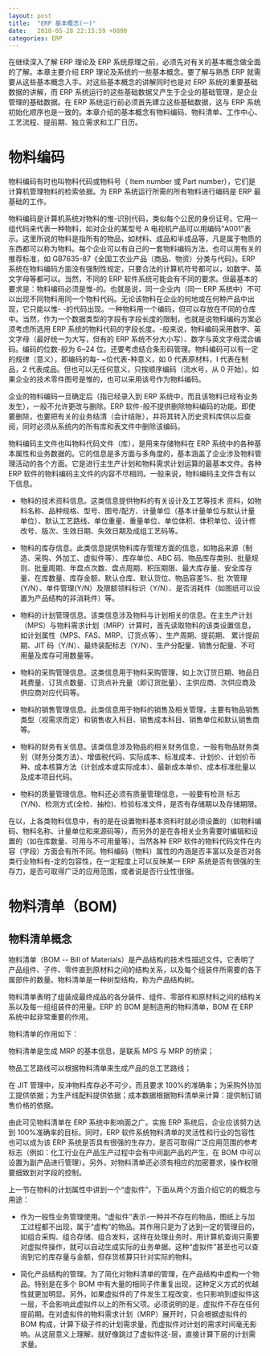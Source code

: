 ```yaml
---
layout: post
title:  "ERP 基本概念(一)"
date:   2018-05-28 22:15:59 +0800
categories: ERP
---
```


在继续深入了解 ERP 理论及 ERP 系统原理之前，必须先对有关的基本概念做全面的了解。本章主要介绍 ERP 理论及系统的一些基本概念。要了解与熟悉 ERP 就需要从这些基本概念入手。对这些基本概念的讲解同时也是对 ERP 系统的重要基础数据的讲解，而 ERP 系统运行的这些基础数据又产生于企业的基础管理，是企业管理的基础数据。在 ERP 系统运行前必须首先建立这些基础数据，这与 ERP 系统初始化顺序也是一致的。本章介绍的基本概念有物料编码、物料清单、工作中心、工艺流程、提前期、独立需求和工厂日历。

# 物料编码

物料编码有时也叫物料代码或物料号（ Item number 或 Part number），它们是计算机管理物料的检索依据。为 ERP 系统运行所需的所有物料进行编码是 ERP 最基础的工作。

物料编码是计算机系统对物料的惟-识别代码，类似每个公民的身份证号。它用一组代码来代表一种物料，如对企业的某型号 A 电视机产品可以用编码“A001”表示。这里所说的物料是指所有的物品，如材料、成品和半成品等，凡是属于物质的东西都可以称为物料。每个企业可以有自己的一套物料编码方法，也可以用有关的推荐标准，如 GB7635-87《全国工农业产品（商品、物资）分类与代码》。ERP 系统在物料编码方面没有强制性规定，只要合法的计算机符号都可以，如数字、英文字母等都可以。当然，不同的 ERP 软件系统可能会有不同的要求。但最基本的要求是：物料编码必须是惟-的。也就是说，同一企业内（同一 ERP 系统中）不可以出现不同物料用同一个物料代码。无论该物料在企业的何地或在何种产品中出现，它只能以惟- -的代码出现。一种物料用一个编码，但可以存放在不同的仓库中。当然，作为一个数据类型的字段有字段长度的限制，也就是说物料编码方案必须考虑所选用 ERP 系统的物料代码的字段长度。-般来说，物料编码采用数字、英文字母（最好统一为大写，但有的 ERP 系统不分大小写）、数字与英文字母混合编码。编码的位数-般为 6~24 位。还要考虑结合条形码管理。物料编码可以有一定的规律（意义），即编码的每- ~位代表-种意义，如 0 代表原材料，I 代表在制品，2 代表成品。但也可以无任何意义，只按顺序编码（流水号，从 0 开始）。如果企业的技术零件图号是惟的，也可以采用该号作为物料编码。

企业的物料编码一旦确定后（指已经录入到 ERP 系统中，而且该物料已经有业务发生），一般不允许更改与删除。ERP 软件-般不提供删除物料编码的功能。即使要删除，也要把有关的业务结清（会计结账），并将其转入历史资料库供以后查阅，同时必须从系统内的所有库和表文件中删除该编码。

物料编码主文件也叫物料代码文件（库），是用来存储物料在 ERP 系统中的各种基本属性和业务数据的。它的信息是多方面与多角度的，基本涵盖了企业涉及物料管理活动的各个方面。它是进行主生产计划和物料需求计划运算的最基本文件。各种 ERP 软件的物料编码主文件的内容不尽相同。一般来说，物料编码主文件含有以下信息。

- 物料的技术资料信息。这类信息提供物料的有关设计及工艺等技术 资料，如物料名称、品种规格、型号、图号/配方、计量单位（基本计量单位与默认计量单位）、默认工艺路线、单位重量、重量单位、单位体积、体积单位、设计修改号、版次、生效日期、失效日期及成组工艺码等。

- 物料的库存信息。此类信息提供物料库存管理方面的信息，如物品来源（制造、采购、外加工、虚拟件等）、库存单位、ABC 码、物品库存类别、批量规则、批量周期、年盘点次数、盘点周期、积压期限、最大库存量、安全库存量、在库数量、库存金额、默认仓库、默认货位、物品容差%、批 次管理(Y/N）、单件管理(Y/N）及限额领料标识（Y/N）、是否消耗件（如图纸可以设置为产品结构的非消耗件）等。

- 物料的计划管理信息。该类信息涉及物料与计划相关的信息。在主生产计划（MPS）与物料需求计划（MRP）计算时，首先读取物料的该类设置信息，如计划属性（MPS、FAS、MRP、订货点等）、生产周期、提前期、 累计提前期、JIT 码（Y/N）、最终装配标志（Y/N）、生产分配量、销售分配量、不可用量及库存可用数量等。

- 物料的采购管理信息。这类信息用于物料采购管理，如上次订货日期、物品日耗费量、订货点数量、订货点补充量（即订货批量）、主供应商、次供应商及供应商对应代码等。

- 物料的销售管理信息。此类信息用于物料的销售及相关管理，主要有物品销售类型（视需求而定）和销售收入科目、销售成本科目、销售单位和默认销售商等。

- 物料的财务有关信息。该类信息涉及物品的相关财务信息，一般有物品财务类别（财务分类方法）、增值税代码、实际成本、标准成本、计划价、计划价币种、成本核算方法（计划成本或实际成本）、最新成本单价、成本标准批量以及成本项目代码。

- 物料的质量管理信息。物料还必须有质量管理信息，一般要有检测 标志(Y/N)、检测方式(全检、抽检)、检验标准文件，是否有存储期以及存储期限。

在以，上各类物料信息中，有的是在设置物料基本资料时就必须设置的（如物料编码、物料名称、计量单位和来源码等），而另外的是在各相关业务需要时编辑和设置的（如在库数量、可用与不可用量等）。当然各种 ERP 软件的物料代码文件在内容（字段）方面会有所不同。物料编码（物料）属性的内涵是否丰富以及是否对各类行业物料有-定的包容性，在一定程度上可以反映某一 ERP 系统是否有很强的生存力，是否可取得广泛的应用范围，或者说是否行业性很强。

# 物料清单（BOM) 
## 物料清单概念

物料清单（BOM -- Bill of Materials）是产品结构的技术性描述文件。它表明了产品组件、子件、零件直到原材料之间的结构关系，以及每个组装件所需要的各下属部件的数量。物料清单是一种树型结构，称为产品结构树。

物料清单表明了组装成最终成品的各分装件、组件、零部件和原材料之间的结构关系以及每一组组装件的用量。ERP 的 BOM 是制造用的物料清单，BOM 在 ERP 系统中起非常重要的作用。

物料清单的作用如下：

物料清单是生成 MRP 的基本信息，是联系 MPS 与 MRP 的桥梁；

物品工艺路线可以根据物料清单来生成产品的总工艺路线；

在 JIT 管理中，反冲物料库存必不可少，而且要求 100%的准确率；为采购外协加工提供依据；为生产线配料提供依据；成本数据根据物料清单来计算：提供制订销售价格的依据。

由此可见物料清单在 ERP 系统中影响面之广。实施 ERP 系统后，企业应该努力达到 100%准确率的目标。同时，ERP 软件系统物料清单的灵活性和行业的包容性也可以成为该 ERP 系统是否具有很强的生存力，是否可取得广泛应用范围的参考标志（例如：化工行业在产品生产过程中会有中间副产品的产生，在 BOM 中可以设置为副产品进行管理）。另外，对物料清单还必须有相应的加密要求，操作权限要细致到对字段的控制。

上一节在物料的计划属性中讲到一个“虚拟件”，下面从两个方面介绍它的的概念与用途：

- 作为一般性业务管理使用。“虚拟件”表示-一种并不存在的物品，图纸上与加工过程都不出现，属于“虚构”的物品。其作用只是为了达到一定的管理目的，如组合采购、组合存储、组合发料，这样在处理业务时，用计算机查询只需要对虚拟件操作，就可以自动生成实际的业务单据。这种“虚拟件”甚至也可以查询到它的库存量与金额，但存货核算只针对实际的物料。

- 简化产品结构的管理。为了简化对物料清单的管理，在产品结构中虚构一个物品。特别是在多个 BOM 中有大量的相同子件重复出现，这种定义方式的优越性就更加明显。另外，如果虚拟件的了件发生工程改变，也只影响到虚拟件这一层，不会影响此虚拟件以上的所有父项。必须说明的是，虚拟件不存在任何提前期。在对虚拟件的物料需求计划（MRP）展开时，只会根据虚拟件的 BOM 构成，计算下级子件的计划需求量，而虚拟件对计划的需求时间毫无影响。从这层意义上理解，就好像跳过了虚拟件这-层，直接计算下层的计划需求量。